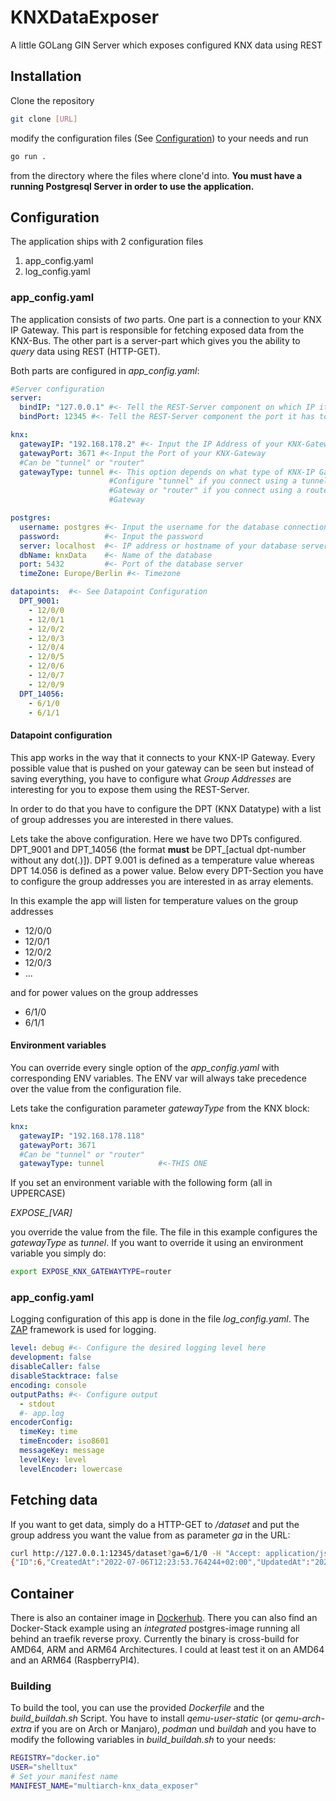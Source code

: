 # KNXDataExposer

A little GOLang GIN Server which exposes configured KNX data using REST

## Installation

Clone the repository
```bash
git clone [URL]
```
modify the configuration files (See [Configuration](#Configuration)) to your needs and run
```bash
go run .
```
from the directory where the files where clone'd into.
**You must have a running Postgresql Server in order to use the application.**

## Configuration

The application ships with 2 configuration files
1. app_config.yaml
2. log_config.yaml

### app_config.yaml

The application consists of *two* parts. One part is a connection to your KNX IP Gateway. This part is responsible for fetching exposed data from the KNX-Bus.
The other part is a server-part which gives you the ability to *query* data using REST (HTTP-GET).

Both parts are configured in *app_config.yaml*:

```yaml
#Server configuration
server:
  bindIP: "127.0.0.1" #<- Tell the REST-Server component on which IP it has to listen
  bindPort: 12345 #<- Tell the REST-Server component the port it has to bind to

knx:
  gatewayIP: "192.168.178.2" #<- Input the IP Address of your KNX-Gateway
  gatewayPort: 3671 #<-Input the Port of your KNX-Gateway
  #Can be "tunnel" or "router"
  gatewayType: tunnel #<- This option depends on what type of KNX-IP Gateway you  have.
                      #Configure "tunnel" if you connect using a tunnel-
                      #Gateway or "router" if you connect using a router-
                      #Gateway

postgres:
  username: postgres #<- Input the username for the database connection
  password:          #<- Input the password
  server: localhost  #<- IP address or hostname of your database server
  dbName: knxData    #<- Name of the database
  port: 5432         #<- Port of the database server
  timeZone: Europe/Berlin #<- Timezone

datapoints:  #<- See Datapoint Configuration
  DPT_9001:
    - 12/0/0
    - 12/0/1
    - 12/0/2
    - 12/0/3
    - 12/0/4
    - 12/0/5
    - 12/0/6
    - 12/0/7
    - 12/0/9
  DPT_14056:
    - 6/1/0
    - 6/1/1
```
#### Datapoint configuration
This app works in the way that it connects to your KNX-IP Gateway. Every possible value that is pushed on your gateway can be seen but instead of saving everything, you have to configure what *Group Addresses* are interesting for you to expose them using the REST-Server.

In order to do that you have to configure the DPT (KNX Datatype) with a list of group addresses you are interested in there values.

Lets take the above configuration. Here we have two DPTs configured. DPT_9001 and DPT_14056 (the format **must** be DPT_[actual dpt-number without any dot(.)]).
DPT 9.001 is defined as a temperature value whereas DPT 14.056 is defined as a power value.
Below every DPT-Section you have to configure the group addresses you are interested in as array elements.

In this example the app will listen for temperature values on the group addresses
- 12/0/0
- 12/0/1
- 12/0/2
- 12/0/3
- ...

and for power values on the group addresses
- 6/1/0
- 6/1/1

#### Environment variables

You can override every single option of the *app_config.yaml* with corresponding ENV variables. The ENV var will always take precedence over the value from the configuration file.

Lets take the configuration parameter *gatewayType* from the KNX block:
```yaml
knx:
  gatewayIP: "192.168.178.118"
  gatewayPort: 3671
  #Can be "tunnel" or "router"
  gatewayType: tunnel            #<-THIS ONE
```
If you set an environment variable with the following form (all in UPPERCASE)

*EXPOSE_[VAR]*

you override the value from the file. The file in this example configures the *gatewayType* as *tunnel*. If you want to override it using an environment variable you simply do:

```bash
export EXPOSE_KNX_GATEWAYTYPE=router
```

### app_config.yaml

Logging configuration of this app is done in the file *log_config.yaml*. The [ZAP](https://github.com/uber-go/zap) framework is used for logging.
```yaml
level: debug #<- Configure the desired logging level here
development: false
disableCaller: false
disableStacktrace: false
encoding: console
outputPaths: #<- Configure output
  - stdout    
  #- app.log
encoderConfig:
  timeKey: time
  timeEncoder: iso8601
  messageKey: message
  levelKey: level
  levelEncoder: lowercase
```

## Fetching data

If you want to get data, simply do a HTTP-GET to */dataset* and put the group address you want the value from as parameter *ga* in the URL:

```bash
curl http://127.0.0.1:12345/dataset?ga=6/1/0 -H "Accept: application/json"
{"ID":6,"CreatedAt":"2022-07-06T12:23:53.764244+02:00","UpdatedAt":"2022-07-06T12:23:53.764244+02:00","DeletedAt":null,"Group_Address":"6/1/0","Value":"1486.00","Unit":"W"}
```

## Container
There is also an container image in [Dockerhub](https://hub.docker.com/r/shelltux/knx_data_exposer). There you can also find an Docker-Stack example using an *integrated* postgres-image running all behind an traefik reverse proxy.
Currently the binary is cross-build for AMD64, ARM and ARM64 Architectures. I could at least test it on an AMD64 and an ARM64 (RaspberryPI4).
### Building
To build the tool, you can use the provided *Dockerfile* and the *build_buildah.sh* Script.
You have to install *qemu-user-static* (or *qemu-arch-extra* if you are on Arch or Manjaro), *podman* und *buildah* and you have to modify the following variables in *build_buildah.sh* to your needs:
```bash
REGISTRY="docker.io"
USER="shelltux"
# Set your manifest name
MANIFEST_NAME="multiarch-knx_data_exposer"
```